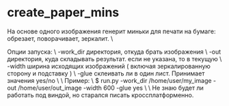 # create_paper_mins

На основе одного изображения генерит миньки для печати на бумаге: обрезает, поворачивает, зеркалит. \\

Опции запуска: \\
-work_dir директория, откуда брать изображения \\
-out директория, куда складывать результат. если не указана, то в текущую \\
-width ширина исходящих изображений ( включая зеркалированную сторону и подставку ) \\
-glue склеивать ли в один лист. Принимает значения yes/no \\
 \\
Пример: \\
$ run.py -work_dir /home/user/my_image -out /home/user/out_image -width 600 -glue yes \\
 \\
Не знаю будет ли работать под виндой, но старался писать кроссплатформенно. 
